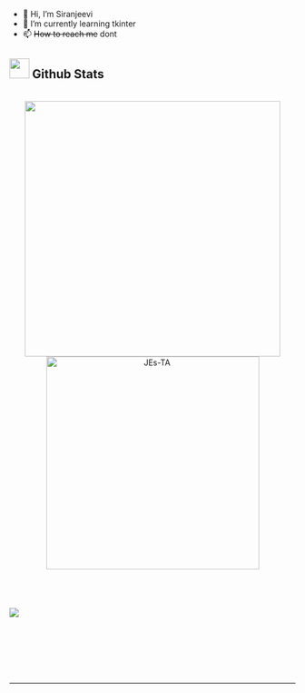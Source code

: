 - 👋 Hi, I’m Siranjeevi
- 🌱 I’m currently learning tkinter
- 📫 ~~How to reach me~~ dont
## <img src="https://media.giphy.com/media/iY8CRBdQXODJSCERIr/giphy.gif" width="35"><b> Github Stats </b>
<br>

<div align="center">

<a href="https://github.com/JEs-TAR/">
  <img src="https://github-readme-stats.vercel.app/api?username=JEs-TAR&include_all_commits=true&count_private=true&show_icons=true&line_height=20&title_color=7A7ADB&icon_color=2234AE&text_color=D3D3D3&bg_color=0,000000,130F40" width="450"/>
  <img src="https://github-readme-stats.vercel.app/api/top-langs?username=JEs-TAR&show_icons=true&locale=en&layout=compact&line_height=20&title_color=7A7ADB&icon_color=2234AE&text_color=D3D3D3&bg_color=0,000000,130F40" width="375"  alt="JEs-TA"/>

</a>
</div>

<br>
<br>
<br>

</ul>
</div>

<br>
<img src="https://user-images.githubusercontent.com/73097560/115834477-dbab4500-a447-11eb-908a-139a6edaec5c.gif">
<br>
<br>
<br>

</div>
<br>
<br>
<br>
<br>

---

<br>
<!---
JEs-TAR/JEs-TAR is a ✨ special ✨ repository because its `README.md` (this file) appears on your GitHub profile.
You can click the Preview link to take a look at your changes.
--->
